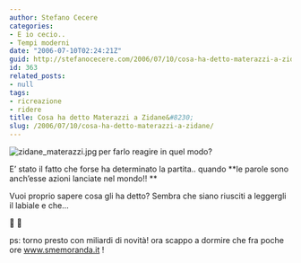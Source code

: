 ```yaml
---
author: Stefano Cecere
categories:
- E io cecio..
- Tempi moderni
date: "2006-07-10T02:24:21Z"
guid: http://stefanocecere.com/2006/07/10/cosa-ha-detto-materazzi-a-zidane/
id: 363
related_posts:
- null
tags:
- ricreazione
- ridere
title: Cosa ha detto Materazzi a Zidane&#8230;
slug: /2006/07/10/cosa-ha-detto-materazzi-a-zidane/
---
```


<img align="left" alt="zidane_materazzi.jpg" id="image362" title="zidane_materazzi.jpg" src="http://stefanocecere.com/wp-content/uploads/sites/3/2006/07/zidane_materazzi.jpg" />per farlo reagire in quel modo?

E&#8217; stato il fatto che forse ha determinato la partita.. quando **le parole sono anch&#8217;esse azioni lanciate nel mondo!! **

Vuoi proprio sapere cosa gli ha detto? Sembra che siano riusciti a leggergli il labiale e che&#8230;
  
🙂 🙂

ps: torno presto con miliardi di novità! ora scappo a dormire che fra poche ore <a target="_blank" href="http://creaspot2007.smemoranda.it">www.smemoranda.it</a> !